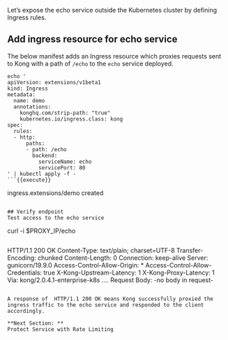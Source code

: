 Let’s expose the echo service outside the Kubernetes cluster by defining Ingress rules.

## Add ingress resource for echo service
The below manifest adds an Ingress resource which proxies requests sent to Kong with a path of  `/echo` to the `echo` service deployed.

```
echo '
apiVersion: extensions/v1beta1
kind: Ingress
metadata:
  name: demo
  annotations:
    konghq.com/strip-path: "true"
    kubernetes.io/ingress.class: kong
spec:
  rules:
  - http:
      paths:
      - path: /echo
        backend:
          serviceName: echo
          servicePort: 80
' | kubectl apply -f -
```{{execute}}

```
ingress.extensions/demo created
```

## Verify endpoint
Test access to the echo service

```
curl -i $PROXY_IP/echo
```{{execute}}

```
HTTP/1.1 200 OK
Content-Type: text/plain; charset=UTF-8
Transfer-Encoding: chunked
Content-Length: 0
Connection: keep-alive
Server: gunicorn/19.9.0
Access-Control-Allow-Origin: *
Access-Control-Allow-Credentials: true
X-Kong-Upstream-Latency: 1
X-Kong-Proxy-Latency: 1
Via: kong/2.0.4.1-enterprise-k8s
....
Request Body:
        -no body in request-
```

A response of  HTTP/1.1 200 OK means Kong successfully proxied the ingress traffic to the echo service and responded to the client accordingly.  

**Next Section: **
Protect Service with Rate Limiting
